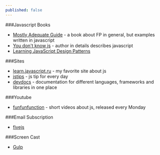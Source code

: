 ```yaml
---
published: false
---
```






###Javascript Books
- [Mostly Adequate Guide](https://drboolean.gitbooks.io/mostly-adequate-guide/) - a book about FP in general, but examples written in javascript
- [You don't know js](https://github.com/getify/You-Dont-Know-JS) - author in details describes javascript
- [Learning JavaScript Design Patterns](https://addyosmani.com/resources/essentialjsdesignpatterns/book/)

###Sites
- [learn.javascript.ru](http://learn.javascript.ru/) - my favorite site about js
- [jstips](http://www.jstips.co/) - js tip for every day
- [devdocs](http://devdocs.io/) - documentation for different languages, frameworks and libraries in one place

###Youtube
- [funfunfunction](https://www.youtube.com/channel/UCO1cgjhGzsSYb1rsB4bFe4Q) - short videos about js, released every Monday

###Email Subscription
- [fivejs](https://fivejs.codeschool.com/)

###Screen Cast
- [Gulp](https://www.youtube.com/playlist?list=PLDyvV36pndZFLTE13V4qNWTZbeipNhCgQ)
